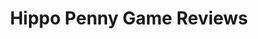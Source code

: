 ---
title: Hippo Penny Game Reviews
layout: scoredetail
permalink: /meta-score/isonzo
header:
  teaser: /assets/images/isonzo.jpg
  video:
    id: LYmuhQmRb4M
    provider: youtube
---